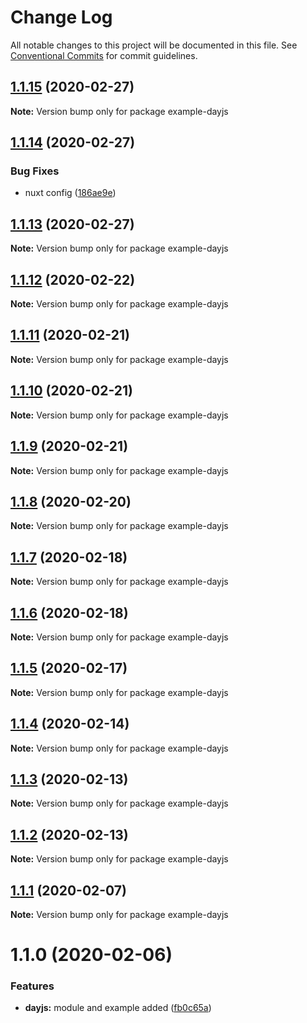 # Change Log

All notable changes to this project will be documented in this file.
See [Conventional Commits](https://conventionalcommits.org) for commit guidelines.

## [1.1.15](https://git.awescode.com/awes-io/client/compare/example-dayjs@1.1.14...example-dayjs@1.1.15) (2020-02-27)

**Note:** Version bump only for package example-dayjs





## [1.1.14](https://git.awescode.com/awes-io/client/compare/example-dayjs@1.1.12...example-dayjs@1.1.14) (2020-02-27)


### Bug Fixes

* nuxt config ([186ae9e](https://git.awescode.com/awes-io/client/commits/186ae9e319be2290e97868cb0686ee0d171e8a41))





## [1.1.13](https://git.awescode.com/awes-io/client/compare/example-dayjs@1.1.12...example-dayjs@1.1.13) (2020-02-27)

**Note:** Version bump only for package example-dayjs





## [1.1.12](https://git.awescode.com/awes-io/client/compare/example-dayjs@1.1.11...example-dayjs@1.1.12) (2020-02-22)

**Note:** Version bump only for package example-dayjs





## [1.1.11](https://git.awescode.com/awes-io/client/compare/example-dayjs@1.1.10...example-dayjs@1.1.11) (2020-02-21)

**Note:** Version bump only for package example-dayjs





## [1.1.10](https://git.awescode.com/awes-io/client/compare/example-dayjs@1.1.9...example-dayjs@1.1.10) (2020-02-21)

**Note:** Version bump only for package example-dayjs





## [1.1.9](https://git.awescode.com/awes-io/client/compare/example-dayjs@1.1.8...example-dayjs@1.1.9) (2020-02-21)

**Note:** Version bump only for package example-dayjs





## [1.1.8](https://git.awescode.com/awes-io/client/compare/example-dayjs@1.1.7...example-dayjs@1.1.8) (2020-02-20)

**Note:** Version bump only for package example-dayjs





## [1.1.7](https://git.awescode.com/awes-io/client/compare/example-dayjs@1.1.6...example-dayjs@1.1.7) (2020-02-18)

**Note:** Version bump only for package example-dayjs





## [1.1.6](https://git.awescode.com/awes-io/client/compare/example-dayjs@1.1.5...example-dayjs@1.1.6) (2020-02-18)

**Note:** Version bump only for package example-dayjs





## [1.1.5](https://git.awescode.com/awes-io/client/compare/example-dayjs@1.1.4...example-dayjs@1.1.5) (2020-02-17)

**Note:** Version bump only for package example-dayjs





## [1.1.4](https://git.awescode.com/awes-io/client/compare/example-dayjs@1.1.3...example-dayjs@1.1.4) (2020-02-14)

**Note:** Version bump only for package example-dayjs





## [1.1.3](https://git.awescode.com/awes-io/client/compare/example-dayjs@1.1.2...example-dayjs@1.1.3) (2020-02-13)

**Note:** Version bump only for package example-dayjs





## [1.1.2](https://git.awescode.com/awes-io/client/compare/example-dayjs@1.1.1...example-dayjs@1.1.2) (2020-02-13)

**Note:** Version bump only for package example-dayjs





## [1.1.1](https://git.awescode.com/awes-io/client/compare/example-dayjs@1.1.0...example-dayjs@1.1.1) (2020-02-07)

**Note:** Version bump only for package example-dayjs





# 1.1.0 (2020-02-06)


### Features

* **dayjs:** module and example added ([fb0c65a](https://git.awescode.com/awes-io/client/commits/fb0c65abeebd05401a1fb5cbe6304a264c7ee42e))

